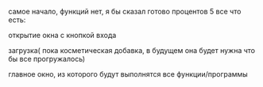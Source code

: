 самое начало, функций нет, я бы сказал готово процентов 5
все что есть:
   

   открытие окна с кнопкой входа
    

   загрузка( пока косметическая добавка, в будущем она будет нужна что бы все прогружалось)
    

   главное окно, из которого будут выполнятся все функции/программы